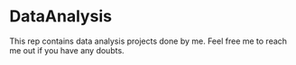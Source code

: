 # DataAnalysis
This rep contains data analysis projects done by me. Feel free me to reach me out if you have any doubts.
